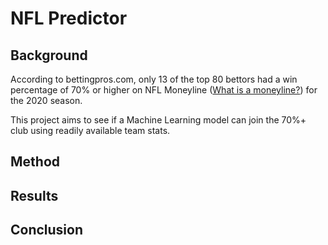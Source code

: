 # NFL Predictor 

## Background
According to bettingpros.com, only 13 of the top 80 bettors had a win percentage of 70% or higher on
NFL Moneyline (<a href="https://en.wikipedia.org/wiki/Fixed-odds_betting#Moneyline_odds" target="_blank">What is a moneyline?</a>) for the 2020 season.

This project aims to see if a Machine Learning model can join the 70%+ club using readily available team stats.

## Method

## Results

## Conclusion



